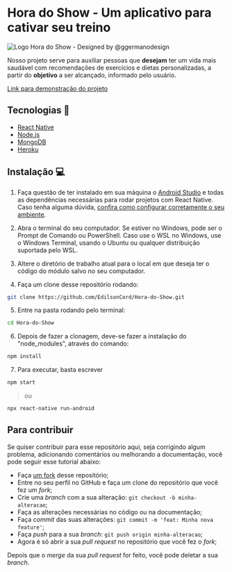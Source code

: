 # Hora do Show - Um aplicativo para cativar seu treino

![Logo Hora do Show - Designed by @ggermanodesign](https://i.imgur.com/ystKdeu.png)

Nosso projeto serve para auxiliar pessoas que **desejam** ter um vida mais saudável com recomendações de exercícios e dietas personalizadas, a partir do **objetivo** a ser alcançado, informado pelo usuário.

[Link para demonstração do projeto](https://youtu.be/eyV9E9FeQvk)

## Tecnologias 🧪
- [React Native](https://reactnative.dev/)
- [Node.js](https://nodejs.org/en/)
- [MongoDB](https://www.mongodb.com/)
- [Heroku](https://www.heroku.com/)

## Instalação 💻

1. Faça questão de ter instalado em sua máquina o [Android Studio](https://developer.android.com/studio/) e todas as dependências necessárias para rodar projetos com React Native. Caso tenha alguma dúvida, [confira como configurar corretamente o seu ambiente](https://reactnative.dev/docs/environment-setup).

2. Abra o terminal do seu computador. Se estiver no Windows, pode ser o Prompt de Comando ou PowerShell. Caso use o WSL no Windows, use o Windows Terminal, usando o Ubuntu ou qualquer distribuição suportada pelo WSL.

3. Altere o diretório de trabalho atual para o local em que deseja ter o código do módulo salvo no seu computador.

4. Faça um clone desse repositório rodando:
```bash
git clone https://github.com/EdilsonCord/Hora-do-Show.git
```

5. Entre na pasta rodando pelo terminal:
```bash
cd Hora-do-Show
```

6. Depois de fazer a clonagem, deve-se fazer a instalação do "node_modules", através do comando:
```bash
npm install 
```

7. Para executar, basta escrever
```bash
npm start
```
> ou
  
```bash
npx react-native run-android
```

## Para contribuir 

Se quiser contribuir para esse repositório aqui, seja corrigindo algum problema, adicionando comentários ou melhorando a documentação, você pode seguir esse tutorial abaixo:

- Faça [um fork](https://help.github.com/pt/github/getting-started-with-github/fork-a-repo) desse repositório;
- Entre no seu perfil no GitHub e faça um clone do repositório que você fez um *fork*;
- Crie uma *branch* com a sua alteração: `git checkout -b minha-alteracao`;
- Faça as alterações necessárias no código ou na documentação;
- Faça *commit* das suas alterações: `git commit -m 'feat: Minha nova feature'`;
- Faça *push* para a sua *branch*: `git push origin minha-alteracao`;
- Agora é só abrir a sua *pull request* no repositório que você fez o *fork*;

Depois que o *merge* da sua *pull request* for feito, você pode deletar a sua *branch*.
